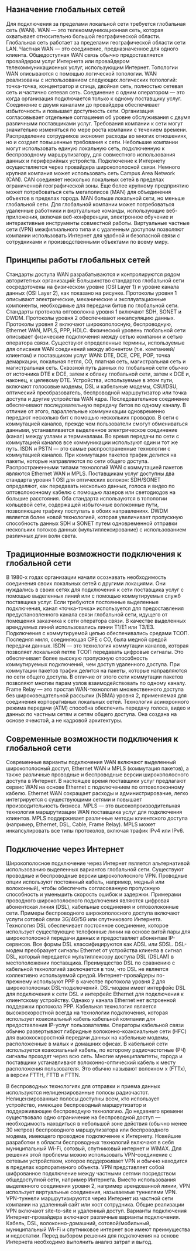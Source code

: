 <!-- 7.6.2 -->
## Назначение глобальных сетей

Для подключения за пределами локальной сети требуется глобальная сеть (WAN). WAN — это телекоммуникационная сеть, которая охватывает относительно большой географической области. Глобальная сеть работает за пределами географической области сети LAN. Частная WAN — это соединение, предназначенное для одного клиента. Общедоступная WAN связь обычно предоставляется провайдером услуг Интернета или провайдером телекоммуникационных услуг, использующим Интернет. Топологии WAN описываются с помощью логической топологии. WAN реализованы с использованием следующих логических топологий: точка-точка, концентратор и спица, двойная сеть, полностью сетевая сеть и частично сетевая сеть. Соединение с одним оператором — это когда организация подключается только к одному поставщику услуг. Соединение с двумя каналами до  провайдера обеспечивает избыточность и повышает доступность сети. Организация согласовывает отдельные соглашения об уровне обслуживания с двумя различными поставщиками услуг. Требования компании к сети могут значительно изменяться по мере роста компании с течением времени. Распределение сотрудников экономит расходы во многих отношениях, но и создает повышенные требования к сети. Небольшие компании могут использовать единую локальную сеть, подключенную к беспроводному маршрутизатору, для совместного использования данных и периферийных устройств. Подключение к Интернету осуществляется через провайдера широкополосной связи. Немного крупная компания может использовать сеть Campus Area Network (CAN). CAN соединяет несколько локальных сетей в пределах ограниченной географической зоны. Еще более крупному предприятию может потребоваться сеть мегаполисов (MAN) для объединения объектов в пределах города. MAN больше локальной сети, но меньше глобальной сети. Для глобальной компании может потребоваться удаленные работники и виртуальные команды, использующие веб-приложения, включая веб-конференции, электронное обучение и интерактивные инструменты совместной работы. Виртуальные частные сети (VPN) межфилиального типа и с удаленным доступом позволяют компании использовать Интернет для удобной и безопасной связи с сотрудниками и производственными объектами по всему миру.

## Принципы работы глобальных сетей

Стандарты доступа WAN разрабатываются и контролируются рядом авторитетных организаций: Большинство стандартов глобальной сети сосредоточены на физическом уровне (OSI Layer 1) и уровне канала данных (OSI Layer 2), как показано на рисунке. Протоколы уровня 1 описывают электрические, механические и эксплуатационные компоненты, необходимые для передачи битов по глобальной сети. Стандарты протокола оптоволокна уровня 1 включают SDH, SONET и DWDM. Протоколы уровня 2 обеспечивают инкапсуляцию данных. Протоколы уровня 2 включают широкополосную, беспроводную, Ethernet WAN, MPLS, PPP, HDLC. Физический уровень глобальной сети описывает физические подключения между сетью компании и сетью оператора связи. Существуют определенные термины, используемые для описания WAN соединений между абонентом (т.е. компанией/клиентом) и поставщиком услуг WAN: DTE, DCE, CPE, POP, точка демаркации, локальная петля, CO, платная сеть, магистральная сеть и магистральная сеть. Сквозной путь данных по глобальной сети обычно от источника DTE к DCE, затем к облаку глобальной сети, затем к DCE и, наконец, к целевому DTE. Устройства, используемые в этом пути, включают голосовые модемы, DSL и кабельные модемы, CSU/DSU, оптический преобразователь, беспроводной маршрутизатор или точка доступа и другие устройства WAN ядра. Последовательное соединение обеспечивают последовательную передачу битов по одному каналу. В отличие от этого, параллельные коммуникации одновременно передают несколько бит с помощью нескольких проводов. В сети с коммутацией каналов, прежде чем пользователи смогут обмениваться данными, устанавливается выделенное электрическое соединение (канал) между узлами и терминалами. Во время передачи по сети с коммутацией каналов все коммуникации используют один и тот же путь. ISDN и PSTN — это самые распространенные технологии с коммутацией каналов. При коммутации пакетов трафик делится на пакеты, которые направляются по сети общего доступа. Распространенными типами технологий WAN с коммутацией пакетов являются Ethernet WAN и MPLS. Поставщикам услуг доступны два стандарта уровня 1 OSI для оптических волокон: SDH/SONET определяют, как передавать несколько данных, голоса и видео по оптоволоконному кабелю с помощью лазеров или светодиодов на большие расстояния. Оба стандарта используются в топологии кольцевой сети, содержащей избыточные волоконные пути, позволяющие трафику поступать в обоих направлениях. DWDM является более новой технологией, которая увеличивает пропускную способность данных SDH и SONET путем одновременной отправки нескольких потоков данных (мультиплексирование) с использованием различных длин волн света.

## Традиционные возможности подключения к глобальной сети

В 1980-х годах организации начали осознавать необходимость соединения своих локальных сетей с другими локациями. Они нуждались в своих сетях для подключения к сети  поставщика услуг с помощью выделенных линий или с помощью коммутируемых служб поставщика услуг. Если требуются постоянные выделенные подключения, канал «точка-точка» используется для предоставления предустановленного канала связи глобальной сети, идущего от помещения заказчика к сети оператора связи. В качестве выделенных арендуемых линий использовались линии Т1/Е1 или Т3/Е3. Подключения с коммутируемой цепью обеспечивались средами ТСОП. Последняя миля, соединяющая CPE с CO, была медной средой передачи данных. ISDN — это технология коммутации каналов, которая позволяет локальной петле ТСОП передавать цифровые сигналы. Это обеспечивает более высокую пропускную способность коммутируемых подключений, чем доступ удаленного доступа. При коммутации пакетов трафик делится на пакеты, которые направляются по сети общего доступа. В отличие от этого сети коммутации пакетов позволяют многим парам узлов взаимодействовать по одному каналу. Frame Relay — это простая WAN-технология множественного доступа без широковещательной рассылки (NBMA) уровня 2, применяемая для соединения корпоративных локальных сетей. Технология асинхронного режима передачи (ATM) способна обеспечить передачу голоса, видео и данных по частным сетям и сетям общего доступа. Она создана на основе ячеистой, а не кадровой архитектуры.

## Современные возможности подключения к глобальной сети

Современные варианты подключения WAN включают выделенный широкополосный доступ, Ethernet WAN и MPLS (коммутация пакетов), а также различные проводные и беспроводные версии широкополосного доступа в Интернет. В настоящее время поставщики услуг предлагают сервис WAN на основе Ethernet с подключением по оптоволоконному кабелю. Ethernet WAN сокращает расходы и администрирование, легко интегрируется с существующими сетями и повышает производительность бизнеса. MPLS — это высокопроизводительная технология маршрутизации WAN поставщика услуг для подключения клиентов. MPLS поддерживает различные методы клиентского доступа (например, Ethernet, DSL, Cable, Frame Relay). MPLS может инкапсулировать все типы протоколов, включая трафик IPv4 или IPv6.

## Подключение через Интернет

Широкополосное подключение через Интернет является альтернативой использованию выделенных вариантов глобальной сети. Существуют проводные и беспроводные версии широкополосного VPN. Проводные опции используют постоянный кабель, например, медный или волоконный), чтобы обеспечить согласованную пропускную способность и уменьшить скорость ошибок и задержки. Примерами проводного широкополосного подключения являются цифровая абонентская линия (DSL), кабельные соединения и оптоволоконные сети. Примеры беспроводного широкополосного доступа включают услуги сотовой связи 3G/4G/5G или спутникового Интернета. Технология DSL обеспечивает постоянное соединение, которое использует существующие телефонные линии на основе витой пары для широкополосной передачи данных и предоставляет абонентам IP-сервисов. Все формы DSL классифицируются как ADSL или SDSL. DSL-модем преобразует сигналы Ethernet от устройства клиента в сигнал DSL, который передается мультиплексору доступа DSL (DSLAM) в местоположении поставщика. Преимущество DSL по сравнению с кабельной технологией заключается в том, что DSL не является коллективно используемой средой. Интернет-провайдеры по-прежнему используют PPP в качестве протокола уровня 2 для широкополосных DSL-подключений. DSL-модем имеет интерфейс DSL для подключения к сети DSL и интерфейс Ethernet для подключения к клиентскому устройству. Однако у канала Ethernet нет встроенной поддержки протокола PPP. Кабельная технология является высокоскоростной всегда на технологии подключения, которая использует коаксиальный кабель кабельной компании для предоставления IP-услуг пользователям. Операторы кабельной связи обычно развертывают гибридные волоконно-коаксиальные сети (HFC) для высокоскоростной передачи данных на кабельные модемы, расположенные в малых и домашних офисах. В кабельной сети используется коаксиальный кабель, по которому радиочастотные (РЧ) сигналы проходят через всю сеть. Многие муниципалитеты, города и поставщики устанавливают волоконно-оптический кабель к месту расположения пользователя. Это обычно называют волокном x (FTTx), а версии FTTH, FTTB и FTTN.

В беспроводных технологиях для отправки и приема данных используются нелицензированные полосы радиочастот. Нелицензированные полосы доступны всем, кто использует устройство, имеющее беспроводный маршрутизатор и поддерживающее беспроводную технологию. До недавнего времени существовало одно ограничение на беспроводной доступ — необходимость находиться в небольшой зоне действия (обычно менее 30 метров) беспроводного маршрутизатора или беспроводного модема, имеющего проводное подключение к Интернету. Новейшие разработки в области беспроводных технологий включают в себя муниципальный Wi-Fi, сотовый, спутниковый интернет и WiMAX. Для решения этой проблемы можно использовать VPN-соединение с сетевым устройством, которое поддерживает VPN и обычно находится в пределах корпоративного объекта. VPN представляет собой шифрованное подключение между частными сетями посредством общедоступной сети, например Интернета. Вместо использования выделенного соединения уровня 2, например арендованной линии, VPN использует виртуальные соединения, называемые туннелями VPN. VPN-туннели маршрутизируются через Интернет из частной сети компании на удаленный сайт или хост сотрудника. Общие реализации VPN включают site-to-site и удаленный доступ. Варианты подключения Интернет-провайдера включают различные варианты подключения. Кабель, DSL, волоконно-домашний, сотовой/мобильный, муниципальный Wi-Fi и спутниковое интернет все имеют преимущества и недостатки. Перед выбором решения для подключения на основе Интернета необходимо выполнить анализ затрат и выгод.

<!-- 7.6.3 -->
<!-- quiz -->

